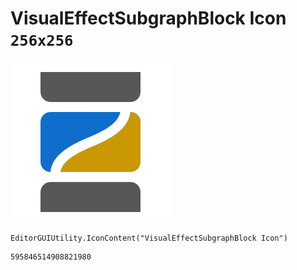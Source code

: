 # VisualEffectSubgraphBlock Icon `256x256`
<img src="/img/VisualEffectSubgraphBlock%20Icon.png" width=256 height=256>

``` CSharp
EditorGUIUtility.IconContent("VisualEffectSubgraphBlock Icon")
```
```
595846514908821980
```
